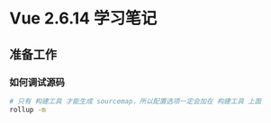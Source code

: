# Vue 2.6.14 学习笔记

## 准备工作

### 如何调试源码

```bash
# 只有 构建工具 才能生成 sourcemap，所以配置选项一定会加在 构建工具 上面
rollup -m
```